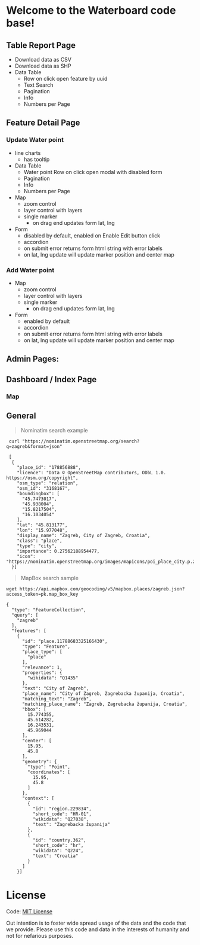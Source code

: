 # Welcome to the Waterboard code base!





Table Report Page
---

- Download data as CSV
- Download data as SHP
- Data Table
  - Row on click open feature by uuid
  - Text Search
  - Pagination
  - Info
  - Numbers per Page



Feature Detail Page
---

### Update Water point

- line charts
  - has tooltip
- Data Table
  - Water point Row on click open modal with disabled form
  - Pagination
  - Info
  - Numbers per Page
- Map
  - zoom control
  - layer control with layers
  - single marker
    - on drag end updates form lat, lng
- Form
  - disabled by default, enabled on Enable Edit button click
  - accordion
  - on submit error returns form html string with error labels
  - on lat, lng update will update marker position and center map

### Add Water point

- Map
  - zoom control
  - layer control with layers
  - single marker
    - on drag end updates form lat, lng
- Form
  - enabled by default
  - accordion
  - on submit error returns form html string with error labels
  - on lat, lng update will update marker position and center map


Admin Pages:
---


Dashboard / Index Page
----

### Map


General
---

> Nominatim search example


     curl "https://nominatim.openstreetmap.org/search?q=zagreb&format=json"
     
     [
      {
        "place_id": "178856888",
        "licence": "Data © OpenStreetMap contributors, ODbL 1.0. https://osm.org/copyright",
        "osm_type": "relation",
        "osm_id": "3168167",
        "boundingbox": [
          "45.7473017",
          "45.938004",
          "15.8217504",
          "16.1034054"
        ],
        "lat": "45.813177",
        "lon": "15.977048",
        "display_name": "Zagreb, City of Zagreb, Croatia",
        "class": "place",
        "type": "city",
        "importance": 0.27562188954477,
        "icon": "https://nominatim.openstreetmap.org/images/mapicons/poi_place_city.p.20.png"
      }]
  
> MapBox search sample

    wget https://api.mapbox.com/geocoding/v5/mapbox.places/zagreb.json?access_token=pk.map_box_key
    
    {
      "type": "FeatureCollection",
      "query": [
        "zagreb"
      ],
      "features": [
        {
          "id": "place.11788683325166430",
          "type": "Feature",
          "place_type": [
            "place"
          ],
          "relevance": 1,
          "properties": {
            "wikidata": "Q1435"
          },
          "text": "City of Zagreb",
          "place_name": "City of Zagreb, Zagrebacka županija, Croatia",
          "matching_text": "Zagreb",
          "matching_place_name": "Zagreb, Zagrebacka županija, Croatia",
          "bbox": [
            15.774355,
            45.614282,
            16.243531,
            45.969044
          ],
          "center": [
            15.95,
            45.8
          ],
          "geometry": {
            "type": "Point",
            "coordinates": [
              15.95,
              45.8
            ]
          },
          "context": [
            {
              "id": "region.229834",
              "short_code": "HR-01",
              "wikidata": "Q27038",
              "text": "Zagrebacka županija"
            },
            {
              "id": "country.362",
              "short_code": "hr",
              "wikidata": "Q224",
              "text": "Croatia"
            }
          ]
        }]
    


# License

Code: [MIT License](https://choosealicense.com/licenses/mit/)

Out intention is to foster wide spread usage of the data and the code that we
provide. Please use this code and data in the interests of humanity and not for
nefarious purposes.
